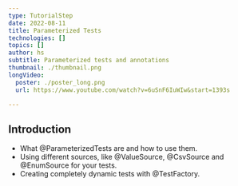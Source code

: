 ```yaml
---
type: TutorialStep
date: 2022-08-11
title: Parameterized Tests
technologies: []
topics: []
author: hs
subtitle: Parameterized tests and annotations
thumbnail: ./thumbnail.png
longVideo:
  poster: ./poster_long.png
  url: https://www.youtube.com/watch?v=6uSnF6IuWIw&start=1393s

---
```


## Introduction

* What @ParameterizedTests are and how to use them.
* Using different sources, like @ValueSource, @CsvSource and @EnumSource for your tests.
* Creating completely dynamic tests with @TestFactory.